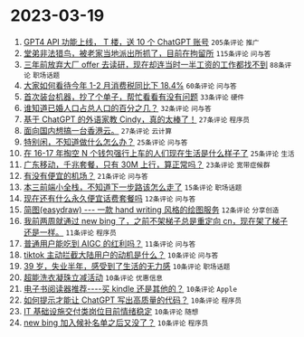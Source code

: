 # 2023-03-19

1. [GPT4 API 功能上线， T 楼，送 10 个 ChatGPT 账号](https://www.v2ex.com/t/925277) `205条评论` `推广`
1. [堂弟非法猎鸟，被老家当地派出所抓了，目前在拘留所](https://www.v2ex.com/t/925247) `115条评论` `问与答`
1. [三年前放弃大厂 offer 去读研，现在却连当时一半工资的工作都找不到](https://www.v2ex.com/t/925245) `88条评论` `职场话题`
1. [大家如何看待今年 1-2 月消费税同比下 18.4%](https://www.v2ex.com/t/925257) `60条评论` `问与答`
1. [首次装台机器，抄了个单子，帮忙看看有没有问题](https://www.v2ex.com/t/925267) `33条评论` `硬件`
1. [谁知道已婚人口占总人口的百分之几？](https://www.v2ex.com/t/925228) `32条评论` `问与答`
1. [基于 ChatGPT 的外语家教 Cindy，真的太棒了！](https://www.v2ex.com/t/925213) `27条评论` `程序员`
1. [面向国内想搞一台香港云。](https://www.v2ex.com/t/925254) `27条评论` `云计算`
1. [特别闲，不知道做什么怎么办？](https://www.v2ex.com/t/925347) `25条评论` `问与答`
1. [在 16-17 年掏空 N 个钱包强行上车的人们现在生活是什么样子了](https://www.v2ex.com/t/925324) `25条评论` `生活`
1. [广东移动，千兆套餐，只有 30M 上行，算正常吗？](https://www.v2ex.com/t/925312) `23条评论` `宽带症候群`
1. [有没有便宜的机场？](https://www.v2ex.com/t/925328) `21条评论` `问与答`
1. [本三前端小全栈，不知道下一步路该怎么走了](https://www.v2ex.com/t/925293) `15条评论` `职场话题`
1. [现在还有什么永久便宜话费套餐吗](https://www.v2ex.com/t/925291) `12条评论` `问与答`
1. [简图(easydraw) --- 一款 hand writing 风格的绘图服务](https://www.v2ex.com/t/925273) `12条评论` `分享创造`
1. [我前两周就通过 new bing 了，之前不架梯子总是重定向 cn，现在架了梯子还是一样。](https://www.v2ex.com/t/925268) `11条评论` `程序员`
1. [普通用户能吃到 AIGC 的红利吗？](https://www.v2ex.com/t/925210) `11条评论` `问与答`
1. [tiktok 主动拦截大陆用户的动机是什么？](https://www.v2ex.com/t/925355) `10条评论` `问与答`
1. [39 岁，失业半年，感受到了生活的无力感](https://www.v2ex.com/t/925338) `10条评论` `职场话题`
1. [超能洗衣凝珠立减活动](https://www.v2ex.com/t/925319) `10条评论` `优惠信息`
1. [电子书阅读器推荐----买 kindle 还是其他的？](https://www.v2ex.com/t/925280) `10条评论` `Apple`
1. [如何提示才能让 ChatGPT 写出高质量的代码？](https://www.v2ex.com/t/925271) `10条评论` `程序员`
1. [IT 基础设施交付类岗位目前情绪稳定](https://www.v2ex.com/t/925250) `10条评论` `随想`
1. [new bing 加入候补名单之后又没了？](https://www.v2ex.com/t/925241) `10条评论` `程序员`
